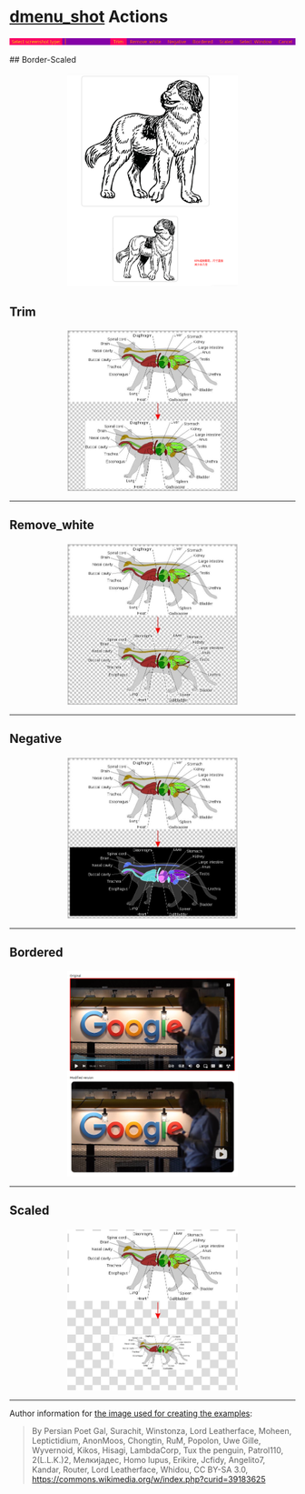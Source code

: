 # [dmenu_shot](https://github.com/yanzzchn/dmenu_shot) Actions

<p align="center">
  <a href="https://github.com/yanzzchn/dmenu_shot">
    <img alt="dmenu_shot screenshot" src="../assets/menu_screenshot.png"/>
  </a>
</p>
## Border-Scaled

<p align="center">
    <img src="../assets/border-scale.png" alt="Demo of trimming" width="300px" loading="lazy" style="vertical-align:bottom;background-color:#383c4a;margin:3px">
</p>

## Trim

<p align="center">
    <img src="../assets/trim.jpg" alt="Demo of trimming" width="300px" loading="lazy" style="vertical-align:bottom;background-color:#383c4a;margin:3px">
</p>

-------
## Remove_white

<p align="center">
    <img src="../assets/remove_white.jpg" alt="Demo of removing white background" width="300px" loading="lazy" style="vertical-align:bottom;background-color:#383c4a;margin:3px">
</p>

-------
## Negative

<p align="center">
    <img src="../assets/negative.jpg" alt="Demo of changing the colors to negative" width="300px" loading="lazy" style="vertical-align:bottom;background-color:#383c4a;margin:3px">
</p>

-------
## Bordered

<p align="center">
    <img src="../assets/border_scale.png" alt="Demo of adding border" width="300px" loading="lazy" style="vertical-align:bottom;background-color:#383c4a;margin:3px">
</p>

-------
## Scaled

<p align="center">
    <img src="../assets/scaled.jpg" alt="Demo of scaling the screenshot" width="300px" loading="lazy" style="vertical-align:bottom;background-color:#383c4a;margin:3px">
</p>

-------

Author information for [the image used for creating the examples](https://commons.wikimedia.org/wiki/File:Scheme_cat_anatomy.svg):

> By Persian Poet Gal, Surachit, Winstonza, Lord Leatherface, Moheen, Leptictidium, AnonMoos, Chongtin, RuM, Popolon, Uwe Gille, Wyvernoid, Kikos, Hisagi, LambdaCorp, Tux the penguin, Patrol110, 2(L.L.K.)2, Мелкијадес, Homo lupus, Erikire, Jcfidy, Angelito7, Kandar, Router, Lord Leatherface, Whidou, CC BY-SA 3.0, https://commons.wikimedia.org/w/index.php?curid=39183625
